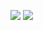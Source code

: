 ![](https://github-readme-stats.vercel.app/api?username=vinkla&show_icons=true&count_private=true)
![](https://github-readme-stats.vercel.app/api/top-langs/?username=vinkla&layout=compact)
